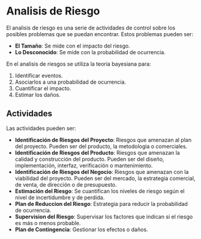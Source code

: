 # Analisis de Riesgo

El analisis de riesgo es una serie de actividades de control sobre los posibles problemas que se puedan encontrar. Estos problemas pueden ser:

- **El Tamaño**: Se mide con el impacto del riesgo.
- **Lo Desconocido**: Se mide con la probabilidad de ocurrencia.

En el analisis de riesgos se utiliza la teoria bayesiana para:

1. Identificar eventos.
2. Asociarlos a una probabilidad de ocurrencia.
3. Cuantificar el impacto.
4. Estimar los daños.

## Actividades

Las actividades pueden ser:

- **Identificación de Riesgos del Proyecto**: Riesgos que amenazan al plan del proyecto. Pueden ser del producto, la metodologia o comerciales.
- **Identificación de Riesgos del Producto**: Riesgos que amenazan la calidad y construcción del producto. Pueden ser del diseño, implementación, interfaz, verificación o mantenimiento.
- **Identificación de Riesgos del Negocio**: Riesgos que amenazan con la viabilidad del proyecto. Pueden ser del mercado, la estrategia comercial, de venta, de dirección o de presupuesto.
- **Estimación del Riesgo**: Se cuantifican los niveles de riesgo según el nivel de incertidumbre y de perdida.
- **Plan de Reduccion del Riesgo**: Estrategia para reducir la probabilidad de ocurrencia.
- **Supervision del Riesgo**: Supervisar los factores que indican si el riesgo es más o menos probable.
- **Plan de Contingencia**: Gestionar los efectos o daños.